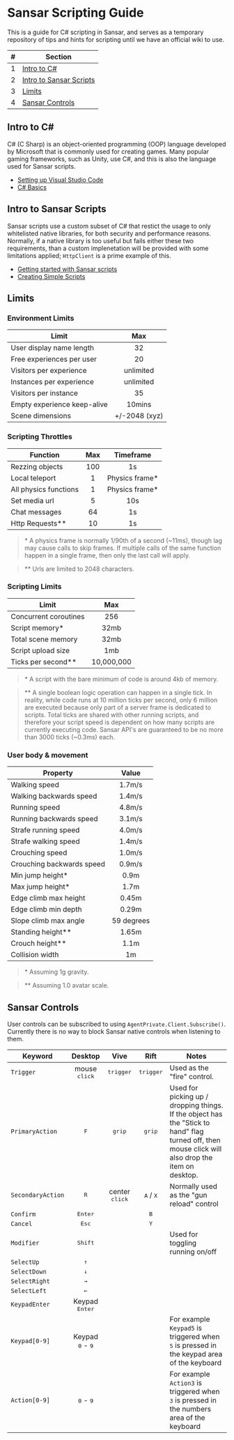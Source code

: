 # Sansar Scripting Guide

This is a guide for C# scripting in Sansar, and serves as a temporary repository of tips and hints for scripting until we have an official wiki to use.

|#|Section|
|-:|-|
|1|[Intro to C#](#intro-to-c)|
|2|[Intro to Sansar Scripts](#intro-to-sansar-scripts)|
|3|[Limits](#limits)|
|4|[Sansar Controls](#sansar-controls)|

## Intro to C#

C# (C Sharp) is an object-oriented programming (OOP) language developed by Microsoft that is commonly used for creating games. Many popular gaming frameworks, such as Unity, use C#, and this is also the language used for Sansar scripts.

- [Setting up Visual Studio Code](/docs/vscode.md)
- [C# Basics](/docs/c-sharp.md)

## Intro to Sansar Scripts

Sansar scripts use a custom subset of C# that restict the usage to only whitelisted native libraries, for both security and performance reasons. Normally, if a native library is too useful but fails either these two requirements, than a custom implenetation will be provided with some limitations applied; `HttpClient` is a prime example of this.

- [Getting started with Sansar scripts](/docs/sansar-scripts.md)
- [Creating Simple Scripts](/docs/simple-scripts.md)

## Limits

### Environment Limits
|Limit|Max|
|-|:-:|
|User display name length|32|
|Free experiences per user|20|
|Visitors per experience|unlimited|
|Instances per experience|unlimited|
|Visitors per instance|35|
|Empty experience keep-alive|10mins|
|Scene dimensions|+/-2048 (xyz)|

### Scripting Throttles

|Function|Max|Timeframe|
|-|:-:|:-:|
|Rezzing objects|100|1s|
|Local teleport|1|Physics frame*|
|All physics functions|1|Physics frame*|
|Set media url|5|10s|
|Chat messages|64|1s|
|Http Requests**|10|1s|

> \* A physics frame is normally 1/90th of a second (~11ms), though lag may cause calls to skip frames. If multiple calls of the same function happen in a single frame, then only the last call will apply.

> \*\* Urls are limited to 2048 characters.

### Scripting Limits

|Limit|Max|
|-|:-:|
|Concurrent coroutines|256|
|Script memory*|32mb|
|Total scene memory|32mb|
|Script upload size|1mb|
|Ticks per second**|10,000,000|

> \* A script with the bare minimum of code is around 4kb of memory.

> \*\* A single boolean logic operation can happen in a single tick. In reality, while code runs at 10 million ticks per second, only 6 million are executed because only part of a server frame is dedicated to scripts. Total ticks are shared with other running scripts, and therefore your script speed is dependent on how many scripts are currently executing code. Sansar API's are guaranteed to be no more than 3000 ticks (~0.3ms) each.

### User body & movement

|Property|Value|
|-|:-:|
|Walking speed|1.7m/s|
|Walking backwards speed|1.4m/s|
|Running speed|4.8m/s|
|Running backwards speed|3.1m/s|
|Strafe running speed|4.0m/s|
|Strafe walking speed|1.4m/s|
|Crouching speed|1.0m/s|
|Crouching backwards speed|0.9m/s|
|Min jump height*|0.9m|
|Max jump height*|1.7m|
|Edge climb max height|0.45m|
|Edge climb min depth|0.29m|
|Slope climb max angle|59 degrees|
|Standing height**|1.65m|
|Crouch height**|1.1m|
|Collision width|1m|

> \* Assuming 1g gravity.

> \*\* Assuming 1.0 avatar scale.

## Sansar Controls

User controls can be subscribed to using `AgentPrivate.Client.Subscribe()`. Currently there is no way to block Sansar native controls when listening to them.

| Keyword | Desktop | Vive | Rift | Notes |
|---------|:-------:|:----:|:----:|-------|
| `Trigger` | mouse <kbd>click</kbd> | <kbd>trigger</kbd> | <kbd>trigger</kbd> | Used as the "fire" control. |
| `PrimaryAction` | <kbd>F</kbd> | <kbd>grip</kbd> | <kbd>grip</kbd> | Used for picking up / dropping things. If the object has the "Stick to hand" flag turned off, then mouse click will also drop the item on desktop.|
| `SecondaryAction` | <kbd>R</kbd> | center <kbd>click</kbd> | <kbd>A</kbd> / <kbd>X</kbd> | Normally used as the "gun reload" control|
| `Confirm` | <kbd>Enter</kbd> | | <kbd>B</kbd> | |
| `Cancel` | <kbd>Esc</kbd> | | <kbd>Y</kbd> | |
| `Modifier`| <kbd>Shift</kbd> | | | Used for toggling running on/off |
| `SelectUp` | <kbd>&#x2191;</kbd> | | | |
| `SelectDown` | <kbd>&#x2193;</kbd> | | | |
| `SelectRight` | <kbd>&#x2192;</kbd> | | | |
| `SelectLeft` | <kbd>&#x2190;</kbd> | | | |
| `KeypadEnter` | Keypad <kbd>Enter</kbd> | | | |
| `Keypad[0-9]` | Keypad <kbd>0</kbd>  - <kbd>9</kbd> | | | For example `Keypad5` is triggered when <kbd>5</kbd> is pressed in the keypad area of the keyboard|
| `Action[0-9]` | <kbd>0</kbd> - <kbd>9</kbd> | | | For example `Action3` is triggered when <kbd>3</kbd> is pressed in the numbers area of the keyboard|
